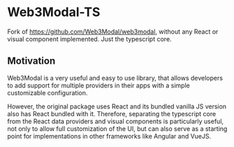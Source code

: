 # Web3Modal-TS

Fork of https://github.com/Web3Modal/web3modal, without any React or visual component implemented. Just the typescript core.

## Motivation

Web3Modal is a very useful and easy to use library, that allows developers to add support for multiple providers in their apps with a simple customizable configuration. 

However, the original package uses React and its bundled vanilla JS version also has React bundled with it. Therefore, separating the typescript core from the React data providers and visual components is particularly useful, not only to allow full customization of the UI, but can also serve as a starting point for implementations in other frameworks like Angular and VueJS.